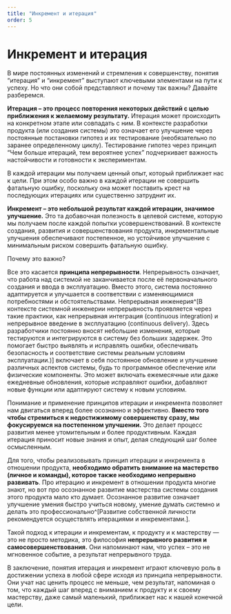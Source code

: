 ```yaml
---
title: "Инкремент и итерация"
order: 5
---
```


# Инкремент и итерация

В мире постоянных изменений и стремления к совершенству, понятия “итерация” и “инкремент” выступают ключевыми элементами на пути к успеху. Но что они собой представляют и почему так важны? Давайте разберемся.

**Итерация – это процесс повторения некоторых действий с целью приближения к желаемому результату.** Итерация может происходить на конкретном этапе или совпадать с ним. В контексте разработки продукта (или создания системы) это означает его улучшение через постоянные постановки гипотез и их тестирование (необязательно по заранее определенному циклу). Тестирование гипотез через принцип “Чем больше итераций, тем вероятнее успех” подчеркивает важность настойчивости и готовности к экспериментам.

В каждой итерации мы получаем ценный опыт, который приближает нас к цели. При этом особо важно в каждой итерации не совершить фатальную ошибку, поскольку она может поставить крест на последующих итерациях или существенно затруднит их.

**Инкремент – это небольшой результат каждой итерации, значимое улучшение.** Это та добавочная полезность в целевой системе, которую мы получаем после каждой попытки усовершенствований. В контексте создания, развития и совершенствования продукта, инкрементальные улучшения обеспечивают постепенное, но устойчивое улучшение с минимальным риском совершить фатальную ошибку.

Почему это важно?

Все это касается **принципа непрерывности**. Непрерывность означает, что работа над системой не заканчивается после её первоначального создания и ввода в эксплуатацию. Вместо этого, система постоянно адаптируется и улучшается в соответствии с изменяющимися потребностями и обстоятельствами. Непрерывная инженерия^[В контексте системной инженерии непрерывность проявляется через такие практики, как непрерывная интеграция (continuous integration) и непрерывное введение в эксплуатацию (continuous delivery). Здесь разработчики постоянно вносят небольшие изменения, которые тестируются и интегрируются в систему без больших задержек. Это помогает быстро выявлять и исправлять ошибки, обеспечивать безопасность и соответствие системы реальным условиям эксплуатации.)] включает в себя постоянное обновление и улучшение различных аспектов системы, будь то программное обеспечение или физические компоненты. Это может включать ежемесячные или даже ежедневные обновления, которые исправляют ошибки, добавляют новые функции или адаптируют систему к новым условиям.

Понимание и применение принципов итерации и инкремента позволяет нам двигаться вперед более осознанно и эффективно. **Вместо того чтобы стремиться к недостижимому совершенству сразу, мы фокусируемся на постепенном улучшении.** Это делает процесс развития менее утомительным и более продуктивным. Каждая итерация приносит новые знания и опыт, делая следующий шаг более осмысленным.

Для того, чтобы реализовывать принцип итерации и инкремента в отношении продукта, **необходимо обратить внимание на мастерство (личное и команды), которое также необходимо непрерывно развивать**. Про итерацию и инкремент в отношении продукта многие знают, но вот про осознанное развитие мастерства системы создания этого продукта мало кто думает. Осознанное развитие означает улучшение умения быстро учиться новому, умение думать системно и делать это профессионально^[Развитие собственной личности рекомендуется осуществлять итерациями и инкрементами.].

Такой подход к итерации и инкрементам, к продукту и к мастерству — это не просто методика, это философия **непрерывного развития и самосовершенствования.** Они напоминают нам, что успех – это не мгновенное событие, а результат непрерывного труда.

В заключение, понятия итерация и инкремент играют ключевую роль в достижении успеха в любой сфере исходя из принципа непрерывности. Они учат нас ценить процесс не меньше, чем результат, напоминая о том, что каждый шаг вперед с вниманием к продукту и к своему мастерству, даже самый маленький, приближает нас к нашей конечной цели.